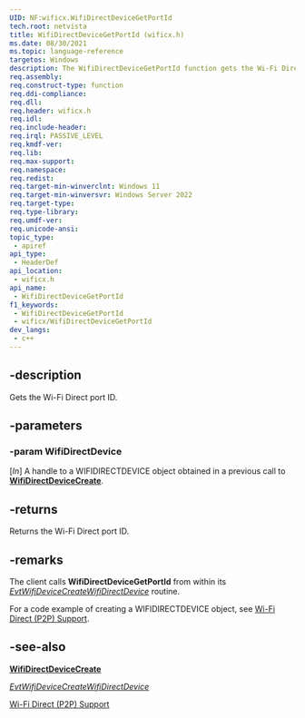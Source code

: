 ```yaml
---
UID: NF:wificx.WifiDirectDeviceGetPortId
tech.root: netvista
title: WifiDirectDeviceGetPortId (wificx.h)
ms.date: 08/30/2021
ms.topic: language-reference
targetos: Windows
description: The WifiDirectDeviceGetPortId function gets the Wi-Fi Direct port ID.
req.assembly: 
req.construct-type: function
req.ddi-compliance: 
req.dll: 
req.header: wificx.h
req.idl: 
req.include-header: 
req.irql: PASSIVE_LEVEL 
req.kmdf-ver: 
req.lib: 
req.max-support: 
req.namespace: 
req.redist: 
req.target-min-winverclnt: Windows 11 
req.target-min-winversvr: Windows Server 2022
req.target-type: 
req.type-library: 
req.umdf-ver: 
req.unicode-ansi: 
topic_type:
 - apiref
api_type:
 - HeaderDef
api_location:
 - wificx.h
api_name:
 - WifiDirectDeviceGetPortId
f1_keywords:
 - WifiDirectDeviceGetPortId
 - wificx/WifiDirectDeviceGetPortId
dev_langs:
 - c++
---
```


## -description

Gets the Wi-Fi Direct port ID.

## -parameters

### -param WifiDirectDevice

[_In_] A handle to a WIFIDIRECTDEVICE object obtained in a previous call to [**WifiDirectDeviceCreate**](nf-wificx-wifidirectdevicecreate.md).

## -returns

Returns the Wi-Fi Direct port ID.

## -remarks

The client calls **WifiDirectDeviceGetPortId** from within its [*EvtWifiDeviceCreateWifiDirectDevice*](nc-wificx-evt_wifi_device_create_wifidirectdevice.md) routine.

For a code example of creating a WIFIDIRECTDEVICE object, see [Wi-Fi Direct (P2P) Support](/windows-hardware/drivers/netcx/writing-a-wificx-client-driver#wi-fi-driect-(p2p)-support).

## -see-also

[**WifiDirectDeviceCreate**](nf-wificx-wifidirectdevicecreate.md)

[*EvtWifiDeviceCreateWifiDirectDevice*](nc-wificx-evt_wifi_device_create_wifidirectdevice.md) 

[Wi-Fi Direct (P2P) Support](/windows-hardware/drivers/netcx/writing-a-wificx-client-driver#wi-fi-driect-(p2p)-support)